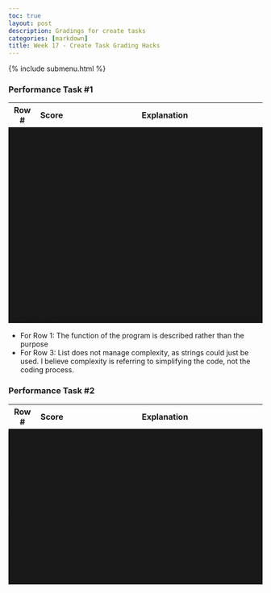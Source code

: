 ```yaml
---
toc: true
layout: post
description: Gradings for create tasks
categories: [markdown]
title: Week 17 - Create Task Grading Hacks
---
```

{% include submenu.html %}

<style>
    td {
        background-color:#181818
    }
</style>

### Performance Task #1
<table>
    <tr>
        <th>Row #</th>
        <th>Score</th>
        <th>Explanation</th>
    </tr>
    <tr>
        <td>1</td>
        <td>1/1</td>
        <td>Video clearly showed input as described by written response. Purpose and output clearly met.</td>
    </tr>
    <tr>
        <td>2</td>
        <td>1/1</td>
        <td>Named list with multiple elements, which contributes to purpose as shown in code segment where it is used.</td>
    </tr>
    <tr>
        <td>3</td>
        <td>1/1</td>
        <td>Explains how the list makes coding easier and gives an example of how the code would look without the example.</td>
    </tr>
    <tr>
        <td>4</td>
        <td>1/1</td>
        <td>Procedure of at least one parameter has function described and how it contributes to the program purpose.</td>
    </tr>
    <tr>
        <td>5</td>
        <td>1/1</td>
        <td>Algorithm is described as in row 4, and steps are clear enough for replication.</td>
    </tr>
    <tr>
        <td>6</td>
        <td>1/1</td>
        <td>Calls return different values and are described.</td>
    </tr>
    <tr><td colspan="3">Overall: 6/6</td></tr>
    <tr><td colspan="3">Actual: 4/6</td></tr>
</table>

* For Row 1: The function of the program is described rather than the purpose
* For Row 3: List does not manage complexity, as strings could just be used. I believe complexity is referring to simplifying the code, not the coding process.

### Performance Task #2

<table>
    <tr>
        <th>Row #</th>
        <th>Score</th>
        <th>Explanation</th>
    </tr>
    <tr>
        <td>1</td>
        <td>1/1</td>
        <td>Purpose, input, output described and shown.</td>
    </tr>
    <tr>
        <td>2</td>
        <td>1/1</td>
        <td>Describes a named list and the data in it. Shows this list contributing to the purpose.</td>
    </tr>
    <tr>
        <td>3</td>
        <td>1/1</td>
        <td>Explains how the list simplifies the code and also shows how the code would be different without the list.</td>
    </tr>
    <tr>
        <td>4</td>
        <td>1/1</td>
        <td>Procedure with at least one parameter is shown being called and contribution to purpose is clear</td>
    </tr>
    <tr>
        <td>5</td>
        <td>1/1</td>
        <td>Algorithm's steps clearly listed and functions as described in row 4.</td>
    </tr>
    <tr>
        <td>6</td>
        <td>1/1</td>
        <td>Calls return different values and are described.</td>
    </tr>
    <tr><td colspan="3">Overall: 6/6</td></tr>
    <tr><td colspan="3">Actual: 6/6</td></tr>
</table>